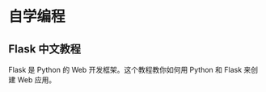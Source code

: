 
# 自学编程

## Flask 中文教程

[](https://github.com/luhuisicnu/The-Flask-Mega-Tutorial-zh)

Flask 是 Python 的 Web 开发框架。这个教程教你如何用 Python 和 Flask 来创建 Web 应用。
